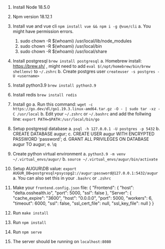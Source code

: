 1.  Install Node 18.5.0

2.  Npm version 18.12.1

3.  Install vue and vue cli `npm install vue && npm i -g @vue/cli`
    a. You might have permission errors.
    1.  sudo chown -R $(whoami) /usr/local/lib/node\_modules
    2.  sudo chown -R $(whoami) /usr/local/bin
    3.  sudo chown -R $(whoami) /usr/local/share

4.  Install postgresql `brew install postgresql`
    a. Homebrew install: https://brew.sh/ , might need to add `eval $(/opt/homebrew/bin/brew shellenv)` to `~/.zshrc`
    b. Create postgres user `createuser -s postgres -U <username>`

5.  Install python3.9 `brew install python3.9`

6.  Install redis `brew install redis`

7.  Install go
    a. Run this command: `wget -c https://go.dev/dl/go1.19.3.linux-amd64.tar.gz -O - | sudo tar -xz -C /usr/local`
    b. Edit your `~/.zshrc` or `~/.bashrc` and add the follwing line: `export PATH=$PATH:/usr/local/bin/go`

8.  Setup postgresql database
    a. `psql -h 127.0.0.1 -U postgres -p 5432`
    b. CREATE DATABASE augur;
    c. CREATE USER augur WITH ENCRYPTED PASSWORD 'password';
    d. GRANT ALL PRIVILEGES ON DATABASE augur TO augur;
    e. \q

9.  Create python virtual environment
    a. `python3.9 -m venv ~/.virtual_envs/augur/`
    b. `source ~/.virtual_envs/augur/bin/activate`

10. Setup AUGUR\DB value: `export AUGUR_DB=postgresql+psycopg2://augur:password@127.0.0.1:5432/augur`
    a. You can also set this in your `.bashrc` or `.zshrc`

11. Make your `frontend.config.json` file:
    {
    "Frontend":
    {
    "host": "delta.osshealth.io",
    "port": 5000,
    "ssl": false
    },
    "Server":
    {
    "cache\_expire": "3600",
    "host": "0.0.0.0",
    "port": 5000,
    "workers": 6,
    "timeout": 6000,
    "ssl": false,
    "ssl\_cert\_file": null,
    "ssl\_key\_file": null
    }
    }

12. Run `make install`

13. Run `npm install`

14. Run `npm serve`

15. The server should be running on `localhost:8080`
